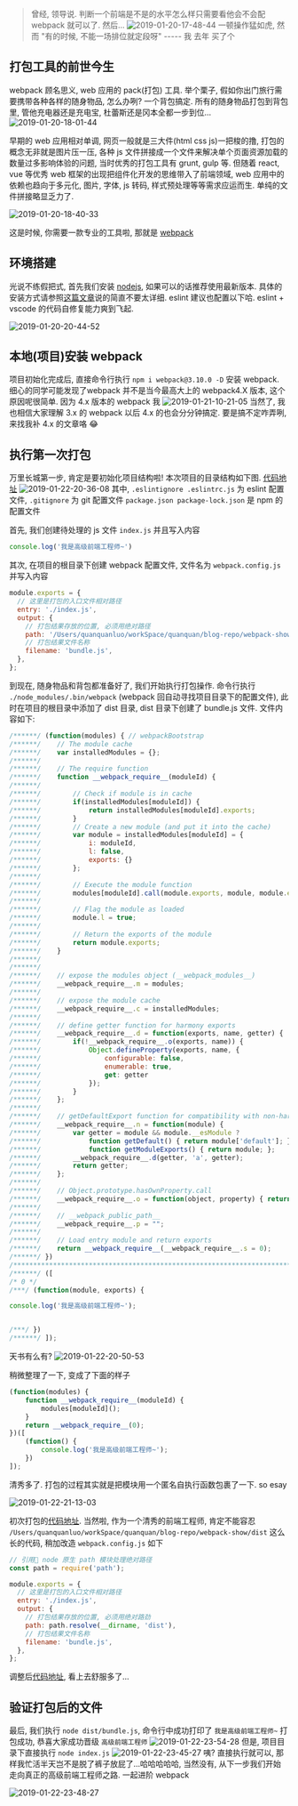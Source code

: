 > 曾经, 领导说. 判断一个前端是不是的水平怎么样只需要看他会不会配 webpack 就可以了. 然后...
![2019-01-20-17-48-44](https://user-gold-cdn.xitu.io/2019/1/22/168764748a1bcfc3?w=640&h=502&f=png&s=132060)
> 一顿操作猛如虎, 然而 "有的时候, 不能一场排位就定段呀" ----- 我  去年   买了个

## 打包工具的前世今生

webpack 顾名思义, web 应用的 pack(打包) 工具. 举个栗子, 假如你出门旅行需要携带各种各样的随身物品, 怎么办咧? 一个背包搞定. 所有的随身物品打包到背包里, 管他充电器还是充电宝, 杜蕾斯还是冈本全都一步到位...
![2019-01-20-18-01-44](https://user-gold-cdn.xitu.io/2019/1/22/168764746aa01a81?w=532&h=504&f=png&s=80322)

早期的 web 应用相对单调, 网页一般就是三大件(html css js)一把梭的撸, 打包的概念无非就是图片压一压, 各种 js 文件拼接成一个文件来解决单个页面资源加载的数量过多影响体验的问题, 当时优秀的打包工具有 grunt, gulp 等. 但随着 react, vue 等优秀 web 框架的出现把组件化开发的思维带入了前端领域, web 应用中的依赖也趋向于多元化, 图片, 字体, js 转码, 样式预处理等等需求应运而生. 单纯的文件拼接略显乏力了.

![2019-01-20-18-40-33](https://user-gold-cdn.xitu.io/2019/1/22/168764748ad4eb94?w=570&h=508&f=png&s=198057)

这是时候, 你需要一款专业的工具啦, 那就是 [webpack](https://webpack.js.org/)

## 环境搭建

光说不练假把式, 首先我们安装 [nodejs](https://nodejs.org/en/), 如果可以的话推荐使用最新版本. 具体的安装方式请参照[这篇文章](https://juejin.im/post/5bfd43986fb9a049ed308f1a)说的简直不要太详细. eslint 建议也配置以下哈. eslint + vscode 的代码自修复能力爽到飞起.

![2019-01-20-20-44-52](https://user-gold-cdn.xitu.io/2019/1/22/16876474a0a6c938?w=422&h=492&f=png&s=144192)

## 本地(项目)安装 webpack

项目初始化完成后, 直接命令行执行 `npm i webpack@3.10.0 -D` 安装 webpack. 细心的同学可能发现了webpack 并不是当今最高大上的 webpack4.X 版本, 这个原因呢很简单. 因为 4.x 版本的 webpack 我
![2019-01-21-10-21-05](https://user-gold-cdn.xitu.io/2019/1/22/1687647497edc56f?w=562&h=558&f=png&s=390822)
当然了, 我也相信大家理解 3.x 的 webpack 以后 4.x 的也会分分钟搞定. 要是搞不定咋弄咧, 来找我补 4.x 的文章咯 😂

## 执行第一次打包

万里长城第一步, 肯定是要初始化项目结构啦! 本次项目的目录结构如下图. [代码地址](https://github.com/luoquanquan/webpack-show/commit/efd7c6eed19936202fcb385a00bd46e52bcb4d7c)
![2019-01-22-20-36-08](https://user-gold-cdn.xitu.io/2019/1/22/168764746e3ae9f0?w=446&h=396&f=png&s=35992)
其中, `.eslintignore .eslintrc.js` 为 eslint 配置文件, `.gitignore` 为 git 配置文件 `package.json package-lock.json` 是 npm 的配置文件

首先, 我们创建待处理的 js 文件 `index.js` 并且写入内容

```js
console.log('我是高级前端工程师~')
```

其次, 在项目的根目录下创建 webpack 配置文件, 文件名为 `webpack.config.js` 并写入内容

```js
module.exports = {
  // 这里是打包的入口文件相对路径
  entry: './index.js',
  output: {
    // 打包结果存放的位置, 必须用绝对路径
    path: '/Users/quanquanluo/workSpace/quanquan/blog-repo/webpack-show/dist',
    // 打包结果文件名称
    filename: 'bundle.js',
  },
};
```

到现在, 随身物品和背包都准备好了, 我们开始执行打包操作. 命令行执行 `./node_modules/.bin/webpack` (webpack 回自动寻找项目目录下的配置文件), 此时在项目的根目录中添加了 dist 目录, dist 目录下创建了 bundle.js 文件. 文件内容如下:

```js
/******/ (function(modules) { // webpackBootstrap
/******/ 	// The module cache
/******/ 	var installedModules = {};
/******/
/******/ 	// The require function
/******/ 	function __webpack_require__(moduleId) {
/******/
/******/ 		// Check if module is in cache
/******/ 		if(installedModules[moduleId]) {
/******/ 			return installedModules[moduleId].exports;
/******/ 		}
/******/ 		// Create a new module (and put it into the cache)
/******/ 		var module = installedModules[moduleId] = {
/******/ 			i: moduleId,
/******/ 			l: false,
/******/ 			exports: {}
/******/ 		};
/******/
/******/ 		// Execute the module function
/******/ 		modules[moduleId].call(module.exports, module, module.exports, __webpack_require__);
/******/
/******/ 		// Flag the module as loaded
/******/ 		module.l = true;
/******/
/******/ 		// Return the exports of the module
/******/ 		return module.exports;
/******/ 	}
/******/
/******/
/******/ 	// expose the modules object (__webpack_modules__)
/******/ 	__webpack_require__.m = modules;
/******/
/******/ 	// expose the module cache
/******/ 	__webpack_require__.c = installedModules;
/******/
/******/ 	// define getter function for harmony exports
/******/ 	__webpack_require__.d = function(exports, name, getter) {
/******/ 		if(!__webpack_require__.o(exports, name)) {
/******/ 			Object.defineProperty(exports, name, {
/******/ 				configurable: false,
/******/ 				enumerable: true,
/******/ 				get: getter
/******/ 			});
/******/ 		}
/******/ 	};
/******/
/******/ 	// getDefaultExport function for compatibility with non-harmony modules
/******/ 	__webpack_require__.n = function(module) {
/******/ 		var getter = module && module.__esModule ?
/******/ 			function getDefault() { return module['default']; } :
/******/ 			function getModuleExports() { return module; };
/******/ 		__webpack_require__.d(getter, 'a', getter);
/******/ 		return getter;
/******/ 	};
/******/
/******/ 	// Object.prototype.hasOwnProperty.call
/******/ 	__webpack_require__.o = function(object, property) { return Object.prototype.hasOwnProperty.call(object, property); };
/******/
/******/ 	// __webpack_public_path__
/******/ 	__webpack_require__.p = "";
/******/
/******/ 	// Load entry module and return exports
/******/ 	return __webpack_require__(__webpack_require__.s = 0);
/******/ })
/************************************************************************/
/******/ ([
/* 0 */
/***/ (function(module, exports) {

console.log('我是高级前端工程师~');


/***/ })
/******/ ]);
```

天书有么有?
![2019-01-22-20-50-53](https://user-gold-cdn.xitu.io/2019/1/22/168764750739ec1e?w=644&h=604&f=png&s=143946)

稍微整理了一下, 变成了下面的样子

```js
(function(modules) {
 	function __webpack_require__(moduleId) {
 		modules[moduleId]();
 	}
 	return __webpack_require__(0);
})([
    (function() {
        console.log('我是高级前端工程师~');
    })
]);
```

清秀多了. 打包的过程其实就是把模块用一个匿名自执行函数包裹了一下. so esay

![2019-01-22-21-13-03](https://user-gold-cdn.xitu.io/2019/1/22/16876475105d33e7?w=738&h=550&f=png&s=385079)

初次打包的[代码地址](https://github.com/luoquanquan/webpack-show/commit/a5bc1a3790a5ea314ec73068db82ab3fe6a6d6aa). 当然啦, 作为一个清秀的前端工程师, 肯定不能容忍 `/Users/quanquanluo/workSpace/quanquan/blog-repo/webpack-show/dist` 这么长的代码, 稍加改造 `webpack.config.js` 如下

```js
// 引用 node 原生 path 模块处理绝对路径
const path = require('path');

module.exports = {
  // 这里是打包的入口文件相对路径
  entry: './index.js',
  output: {
    // 打包结果存放的位置, 必须用绝对路劲
    path: path.resolve(__dirname, 'dist'),
    // 打包结果文件名称
    filename: 'bundle.js',
  },
};
```

 调整后[代码地址](https://github.com/luoquanquan/webpack-show/commit/96d3e39b5b994abeff61adf3eb51670b92aff3db), 看上去舒服多了...

## 验证打包后的文件

最后, 我们执行 `node dist/bundle.js`, 命令行中成功打印了 `我是高级前端工程师~` 打包成功, 恭喜大家成功晋级 `高级前端工程师`
![2019-01-22-23-54-28](https://user-gold-cdn.xitu.io/2019/1/22/16876475839d844e?w=998&h=58&f=png&s=27543)
但是, 项目目录下直接执行 `node index.js`
![2019-01-22-23-45-27](https://user-gold-cdn.xitu.io/2019/1/22/16876475b50f92a0?w=954&h=62&f=png&s=26255)
咦? 直接执行就可以, 那样我忙活半天岂不是脱了裤子放屁了...哈哈哈哈哈, 当然没有, 从下一步我们开始走向真正的高级前端工程师之路. 一起进阶 webpack

![2019-01-22-23-48-27](https://user-gold-cdn.xitu.io/2019/1/22/16876475c71fb984?w=558&h=556&f=png&s=384236)
